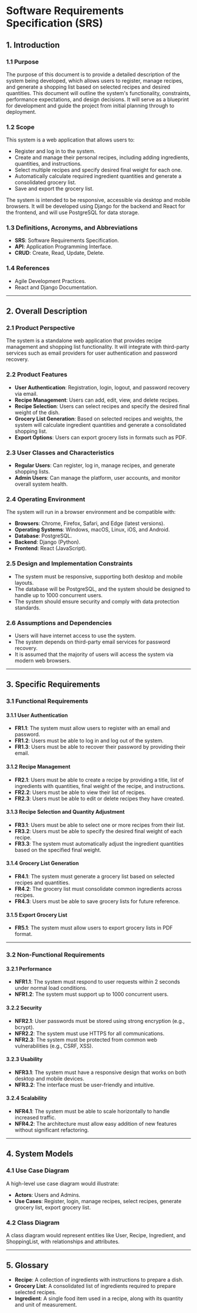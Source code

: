 # Software Requirements Specification (SRS)

## 1. Introduction

### 1.1 Purpose
The purpose of this document is to provide a detailed description of the system being developed, which allows users to register, manage recipes, and generate a shopping list based on selected recipes and desired quantities. This document will outline the system's functionality, constraints, performance expectations, and design decisions. It will serve as a blueprint for development and guide the project from initial planning through to deployment.

### 1.2 Scope
This system is a web application that allows users to:
- Register and log in to the system.
- Create and manage their personal recipes, including adding ingredients, quantities, and instructions.
- Select multiple recipes and specify desired final weight for each one.
- Automatically calculate required ingredient quantities and generate a consolidated grocery list.
- Save and export the grocery list.

The system is intended to be responsive, accessible via desktop and mobile browsers. It will be developed using Django for the backend and React for the frontend, and will use PostgreSQL for data storage.

### 1.3 Definitions, Acronyms, and Abbreviations
- **SRS**: Software Requirements Specification.
- **API**: Application Programming Interface.
- **CRUD**: Create, Read, Update, Delete.

### 1.4 References
- Agile Development Practices.
- React and Django Documentation.

---

## 2. Overall Description

### 2.1 Product Perspective
The system is a standalone web application that provides recipe management and shopping list functionality. It will integrate with third-party services such as email providers for user authentication and password recovery.

### 2.2 Product Features
- **User Authentication**: Registration, login, logout, and password recovery via email.
- **Recipe Management**: Users can add, edit, view, and delete recipes.
- **Recipe Selection**: Users can select recipes and specify the desired final weight of the dish.
- **Grocery List Generation**: Based on selected recipes and weights, the system will calculate ingredient quantities and generate a consolidated shopping list.
- **Export Options**: Users can export grocery lists in formats such as PDF.

### 2.3 User Classes and Characteristics
- **Regular Users**: Can register, log in, manage recipes, and generate shopping lists.
- **Admin Users**: Can manage the platform, user accounts, and monitor overall system health.

### 2.4 Operating Environment
The system will run in a browser environment and be compatible with:
- **Browsers**: Chrome, Firefox, Safari, and Edge (latest versions).
- **Operating Systems**: Windows, macOS, Linux, iOS, and Android.
- **Database**: PostgreSQL.
- **Backend**: Django (Python).
- **Frontend**: React (JavaScript).

### 2.5 Design and Implementation Constraints
- The system must be responsive, supporting both desktop and mobile layouts.
- The database will be PostgreSQL, and the system should be designed to handle up to 1000 concurrent users.
- The system should ensure security and comply with data protection standards.

### 2.6 Assumptions and Dependencies
- Users will have internet access to use the system.
- The system depends on third-party email services for password recovery.
- It is assumed that the majority of users will access the system via modern web browsers.

---

## 3. Specific Requirements

### 3.1 Functional Requirements

#### 3.1.1 User Authentication
- **FR1.1**: The system must allow users to register with an email and password.
- **FR1.2**: Users must be able to log in and log out of the system.
- **FR1.3**: Users must be able to recover their password by providing their email.

#### 3.1.2 Recipe Management
- **FR2.1**: Users must be able to create a recipe by providing a title, list of ingredients with quantities, final weight of the recipe, and instructions.
- **FR2.2**: Users must be able to view their list of recipes.
- **FR2.3**: Users must be able to edit or delete recipes they have created.

#### 3.1.3 Recipe Selection and Quantity Adjustment
- **FR3.1**: Users must be able to select one or more recipes from their list.
- **FR3.2**: Users must be able to specify the desired final weight of each recipe.
- **FR3.3**: The system must automatically adjust the ingredient quantities based on the specified final weight.

#### 3.1.4 Grocery List Generation
- **FR4.1**: The system must generate a grocery list based on selected recipes and quantities.
- **FR4.2**: The grocery list must consolidate common ingredients across recipes.
- **FR4.3**: Users must be able to save grocery lists for future reference.

#### 3.1.5 Export Grocery List
- **FR5.1**: The system must allow users to export grocery lists in PDF format.

---

### 3.2 Non-Functional Requirements

#### 3.2.1 Performance
- **NFR1.1**: The system must respond to user requests within 2 seconds under normal load conditions.
- **NFR1.2**: The system must support up to 1000 concurrent users.

#### 3.2.2 Security
- **NFR2.1**: User passwords must be stored using strong encryption (e.g., bcrypt).
- **NFR2.2**: The system must use HTTPS for all communications.
- **NFR2.3**: The system must be protected from common web vulnerabilities (e.g., CSRF, XSS).

#### 3.2.3 Usability
- **NFR3.1**: The system must have a responsive design that works on both desktop and mobile devices.
- **NFR3.2**: The interface must be user-friendly and intuitive.

#### 3.2.4 Scalability
- **NFR4.1**: The system must be able to scale horizontally to handle increased traffic.
- **NFR4.2**: The architecture must allow easy addition of new features without significant refactoring.

---

## 4. System Models

### 4.1 Use Case Diagram
A high-level use case diagram would illustrate:
- **Actors**: Users and Admins.
- **Use Cases**: Register, login, manage recipes, select recipes, generate grocery list, export grocery list.

### 4.2 Class Diagram
A class diagram would represent entities like User, Recipe, Ingredient, and ShoppingList, with relationships and attributes.

---

## 5. Glossary
- **Recipe**: A collection of ingredients with instructions to prepare a dish.
- **Grocery List**: A consolidated list of ingredients required to prepare selected recipes.
- **Ingredient**: A single food item used in a recipe, along with its quantity and unit of measurement.
